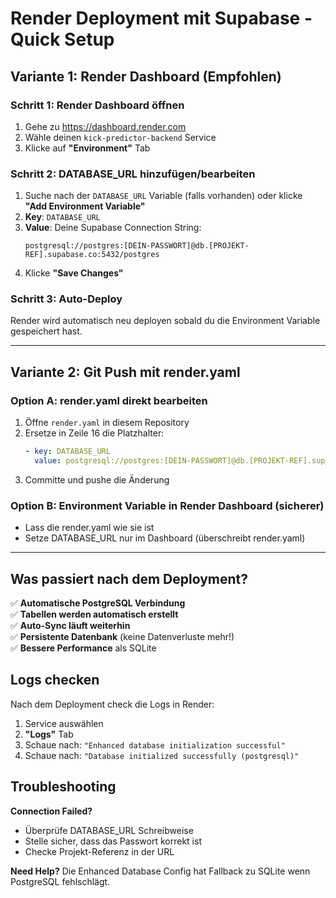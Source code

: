 # Render Deployment mit Supabase - Quick Setup

## Variante 1: Render Dashboard (Empfohlen)

### Schritt 1: Render Dashboard öffnen
1. Gehe zu https://dashboard.render.com
2. Wähle deinen `kick-predictor-backend` Service
3. Klicke auf **"Environment"** Tab

### Schritt 2: DATABASE_URL hinzufügen/bearbeiten
1. Suche nach der `DATABASE_URL` Variable (falls vorhanden) oder klicke **"Add Environment Variable"**
2. **Key**: `DATABASE_URL`
3. **Value**: Deine Supabase Connection String:
   ```
   postgresql://postgres:[DEIN-PASSWORT]@db.[PROJEKT-REF].supabase.co:5432/postgres
   ```
4. Klicke **"Save Changes"**

### Schritt 3: Auto-Deploy
Render wird automatisch neu deployen sobald du die Environment Variable gespeichert hast.

---

## Variante 2: Git Push mit render.yaml

### Option A: render.yaml direkt bearbeiten
1. Öffne `render.yaml` in diesem Repository
2. Ersetze in Zeile 16 die Platzhalter:
   ```yaml
   - key: DATABASE_URL
     value: postgresql://postgres:[DEIN-PASSWORT]@db.[PROJEKT-REF].supabase.co:5432/postgres
   ```
3. Committe und pushe die Änderung

### Option B: Environment Variable in Render Dashboard (sicherer)
- Lass die render.yaml wie sie ist
- Setze DATABASE_URL nur im Dashboard (überschreibt render.yaml)

---

## Was passiert nach dem Deployment?

✅ **Automatische PostgreSQL Verbindung**  
✅ **Tabellen werden automatisch erstellt**  
✅ **Auto-Sync läuft weiterhin**  
✅ **Persistente Datenbank** (keine Datenverluste mehr!)  
✅ **Bessere Performance** als SQLite  

## Logs checken

Nach dem Deployment check die Logs in Render:
1. Service auswählen
2. **"Logs"** Tab
3. Schaue nach: `"Enhanced database initialization successful"`
4. Schaue nach: `"Database initialized successfully (postgresql)"`

## Troubleshooting

**Connection Failed?**
- Überprüfe DATABASE_URL Schreibweise
- Stelle sicher, dass das Passwort korrekt ist
- Checke Projekt-Referenz in der URL

**Need Help?**
Die Enhanced Database Config hat Fallback zu SQLite wenn PostgreSQL fehlschlägt.